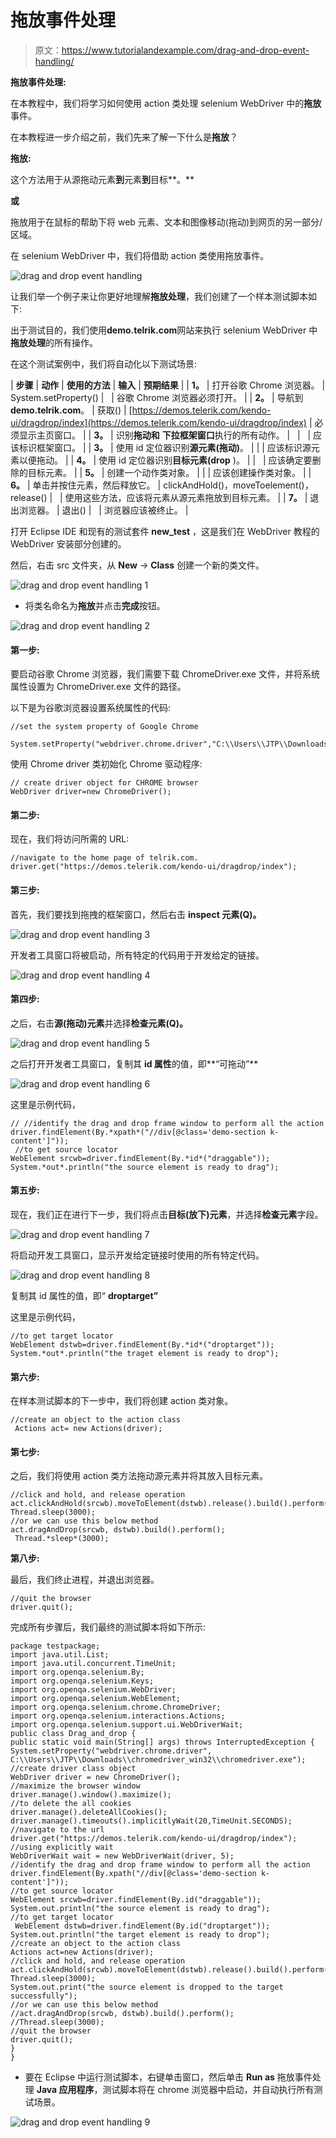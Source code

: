 # 拖放事件处理

> 原文：<https://www.tutorialandexample.com/drag-and-drop-event-handling/>

**拖放事件处理:**

在本教程中，我们将学习如何使用 action 类处理 selenium WebDriver 中的**拖放**事件。

在本教程进一步介绍之前，我们先来了解一下什么是**拖放**？

**拖放:**

这个方法用于从源拖动元素**到**元素**到**目标**。**

**或**

拖放用于在鼠标的帮助下将 web 元素、文本和图像移动(拖动)到网页的另一部分/区域。

在 selenium WebDriver 中，我们将借助 action 类使用拖放事件。

![drag and drop event handling](img/3e966c1a0215e71ca819dacabea5c7c1.png)

让我们举一个例子来让你更好地理解**拖放处理**，我们创建了一个样本测试脚本如下:

出于测试目的，我们使用**demo.telrik.com**网站来执行 selenium WebDriver 中**拖放处理**的所有操作。

在这个测试案例中，我们将自动化以下测试场景:

| **步骤** | **动作** | **使用的方法** | **输入** | **预期结果** |
| **1。** | 打开谷歌 Chrome 浏览器。 | System.setProperty() |   | 谷歌 Chrome 浏览器必须打开。 |
| **2。** | 导航到**demo.telrik.com**。 | 获取() | [https://demos.telerik.com/kendo-ui/dragdrop/index](https://demos.telerik.com/kendo-ui/dragdrop/index) | 必须显示主页窗口。 |
| **3。** | 识别**拖动和** **下拉框架窗口**执行的所有动作。 |   |   | 应该标识框架窗口。 |
| **3。** | 使用 id 定位器识别**源元素(拖动)**。 |  |  | 应该标识源元素以便拖动。 |
| **4。** | 使用 id 定位器识别**目标元素(drop** )。 |  |   | 应该确定要删除的目标元素。 |
| **5。** | 创建一个动作类对象。 |  |  | 应该创建操作类对象。 |
| **6。** | 单击并按住元素，然后释放它。 | clickAndHold()，moveToelement()，release() |   | 使用这些方法，应该将元素从源元素拖放到目标元素。 |
| **7。** | 退出浏览器。 | 退出() |   | 浏览器应该被终止。 |

打开 Eclipse IDE 和现有的测试套件 **new_test** ，这是我们在 WebDriver 教程的 WebDriver 安装部分创建的。

然后，右击 src 文件夹，从 **New** → **Class** 创建一个新的类文件。

![drag and drop event handling 1](img/7422e538f7b7dd0dc5be2cfc6ed3cb41.png)

*   将类名命名为**拖放**并点击**完成**按钮。

![drag and drop event handling 2](img/97c8e2ade940286260fe520e216ac327.png)

#### **第一步:**

要启动谷歌 Chrome 浏览器，我们需要下载 ChromeDriver.exe 文件，并将系统属性设置为 ChromeDriver.exe 文件的路径。

以下是为谷歌浏览器设置系统属性的代码:

```
//set the system property of Google Chrome
 System.setProperty("webdriver.chrome.driver","C:\\Users\\JTP\\Downloads\\chromedriver_win32\\chromedriver.exe");                                                                                            
```

使用 Chrome driver 类初始化 Chrome 驱动程序:

```
// create driver object for CHROME browser
WebDriver driver=new ChromeDriver(); 
```

#### **第二步:**

现在，我们将访问所需的 URL:

```
//navigate to the home page of telrik.com.
driver.get("https://demos.telerik.com/kendo-ui/dragdrop/index"); 
```

#### **第三步:**

首先，我们要找到拖拽的框架窗口，然后右击 **inspect 元素(Q)。**

![drag and drop event handling 3](img/f1f79ff8e8010000e53c719a50a01d08.png)

开发者工具窗口将被启动，所有特定的代码用于开发给定的链接。

![drag and drop event handling 4](img/60672d34926b3c9f22afeb1e191cc14f.png)

#### **第四步:**

之后，右击**源(拖动)元素**并选择**检查元素(Q)。**

![drag and drop event handling 5](img/f9438c3ee23c3805e6bf825182c5b3c4.png)

之后打开开发者工具窗口，复制其 **id 属性**的值，即**“可拖动”**

![drag and drop event handling 6](img/107df123efa1488e3a136fe2f6911931.png)

这里是示例代码，

```
// //identify the drag and drop frame window to perform all the action
driver.findElement(By.*xpath*("//div[@class='demo-section k-content']"));
 //to get source locator
WebElement srcwb=driver.findElement(By.*id*("draggable"));
System.*out*.println("the source element is ready to drag"); 
```

#### **第五步:**

现在，我们正在进行下一步，我们将点击**目标(放下)元素**，并选择**检查元素**字段。

![drag and drop event handling 7](img/18dddfbf14a03f6a5f1a626034483d6d.png)

将启动开发工具窗口，显示开发给定链接时使用的所有特定代码。

![drag and drop event handling 8](img/694795232ea079aaca7fb48767ca44ec.png)

复制其 id 属性的值，即“ **droptarget”**

这里是示例代码，

```
//to get target locator
WebElement dstwb=driver.findElement(By.*id*("droptarget"));
System.*out*.println("the traget element is ready to drop"); 
```

#### **第六步:**

在样本测试脚本的下一步中，我们将创建 action 类对象。

```
//create an object to the action class
 Actions act= new Actions(driver); 
```

#### **第七步:**

之后，我们将使用 action 类方法拖动源元素并将其放入目标元素。

```
//click and hold, and release operation
act.clickAndHold(srcwb).moveToElement(dstwb).release().build().perform(); 
Thread.sleep(3000);
//or we can use this below method
act.dragAndDrop(srcwb, dstwb).build().perform();
 Thread.*sleep*(3000); 
```

**第八步:**

最后，我们终止进程，并退出浏览器。

```
//quit the browser
driver.quit();  
```

完成所有步骤后，我们最终的测试脚本将如下所示:

```
package testpackage;
import java.util.List;
import java.util.concurrent.TimeUnit;
import org.openqa.selenium.By;
import org.openqa.selenium.Keys;
import org.openqa.selenium.WebDriver;
import org.openqa.selenium.WebElement;
import org.openqa.selenium.chrome.ChromeDriver;
import org.openqa.selenium.interactions.Actions;
import org.openqa.selenium.support.ui.WebDriverWait;
public class Drag_and_drop {
public static void main(String[] args) throws InterruptedException {
System.setProperty("webdriver.chrome.driver", C:\\Users\\JTP\\Downloads\\chromedriver_win32\\chromedriver.exe");
//create driver class object
WebDriver driver = new ChromeDriver();
//maximize the browser window
driver.manage().window().maximize(); 
//to delete the all cookies
driver.manage().deleteAllCookies();
driver.manage().timeouts().implicitlyWait(20,TimeUnit.SECONDS);
//navigate to the url
driver.get("https://demos.telerik.com/kendo-ui/dragdrop/index");
//using explicitly wait
WebDriverWait wait = new WebDriverWait(driver, 5);
//identify the drag and drop frame window to perform all the action
driver.findElement(By.xpath("//div[@class='demo-section k-content']"));
//to get source locator
WebElement srcwb=driver.findElement(By.id("draggable"));
System.out.println("the source element is ready to drag");
//to get target locator
 WebElement dstwb=driver.findElement(By.id("droptarget"));
System.out.println("the target element is ready to drop"); 
//create an object to the action class
Actions act=new Actions(driver);
//click and hold, and release operation
act.clickAndHold(srcwb).moveToElement(dstwb).release().build().perform();
Thread.sleep(3000);
System.out.print("the source element is dropped to the target successfully");
//or we can use this below method
//act.dragAndDrop(srcwb, dstwb).build().perform();
//Thread.sleep(3000);
//quit the browser  
driver.quit();  
}
} 
```

*   要在 Eclipse 中运行测试脚本，右键单击窗口，然后单击 **Run as** 拖放事件处理 **Java 应用程序**，测试脚本将在 chrome 浏览器中启动，并自动执行所有测试场景。

![drag and drop event handling 9](img/9acd516a51c228e5b51b3c78cee142d6.png)